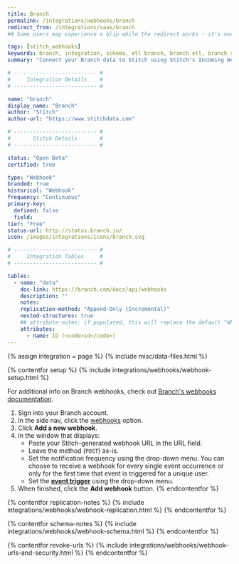 ```yaml
---
title: Branch
permalink: /integrations/webhooks/branch
redirect_from: /integrations/saas/branch
## Some users may experience a blip while the redirect works - it's normal.

tags: [stitch_webhooks]
keywords: branch, integration, schema, etl branch, branch etl, branch schema, stitch webhooks
summary: "Connect your Branch data to Stitch using Stitch's Incoming Webhooks integration. In this guide, you'll find setup instructions, info about replication, and the data you can expect to see in your data warehouse."

# -------------------------- #
#     Integration Details    #
# -------------------------- #

name: "branch"
display_name: "Branch"
author: "Stitch"
author-url: "https://www.stitchdata.com"

# -------------------------- #
#       Stitch Details       #
# -------------------------- #

status: "Open Beta"
certified: true

type: "Webhook"
branded: true
historical: "Webhook"
frequency: "Continuous"
primary-key:
  defined: false
  field: 
tier: "Free"
status-url: http://status.branch.io/
icon: /images/integrations/icons/branch.svg

# -------------------------- #
#     Integration Tables     #
# -------------------------- #

tables:
  - name: "data"
    doc-link: https://branch.com/docs/api/webhooks
    description: ""
    notes: 
    replication-method: "Append-Only (Incremental)"
    nested-structures: true
    ## attribute-notes: if populated, this will replace the default "While we try to include everything here..." copy.
    attributes:
      - name: ID (<code>id</code>)
---
```

{% assign integration = page %}
{% include misc/data-files.html %}

{% contentfor setup %}
{% include integrations/webhooks/webhook-setup.html %}

For additional info on Branch webhooks, check out [Branch's webhooks documentation](https://dev.branch.io/getting-started/webhooks/guide/).

1. Sign into your Branch account.
2. In the side nav, click the [webhooks](https://dashboard.branch.io/webhook) option.
3. Click **Add a new webhook**. 
4. In the window that displays:
   - Paste your Stitch-generated webhook URL in the URL field.
   - Leave the method (`POST`) as-is.
   - Set the notification frequency using the drop-down menu. You can choose to receive a webhook for every single event occurrence or only for the first time that event is triggered for a unique user.
   - Set the [**event trigger**](https://dev.branch.io/getting-started/webhooks/guide/#event-trigger) using the drop-down menu.
5. When finished, click the **Add webhook** button.
{% endcontentfor %}



{% contentfor replication-notes %}
{% include integrations/webhooks/webhook-replication.html %}
{% endcontentfor %}



{% contentfor schema-notes %}
{% include integrations/webhooks/webhook-schema.html %}
{% endcontentfor %}



{% contentfor revoke-urls %}
{% include integrations/webhooks/webhook-urls-and-security.html %}
{% endcontentfor %}